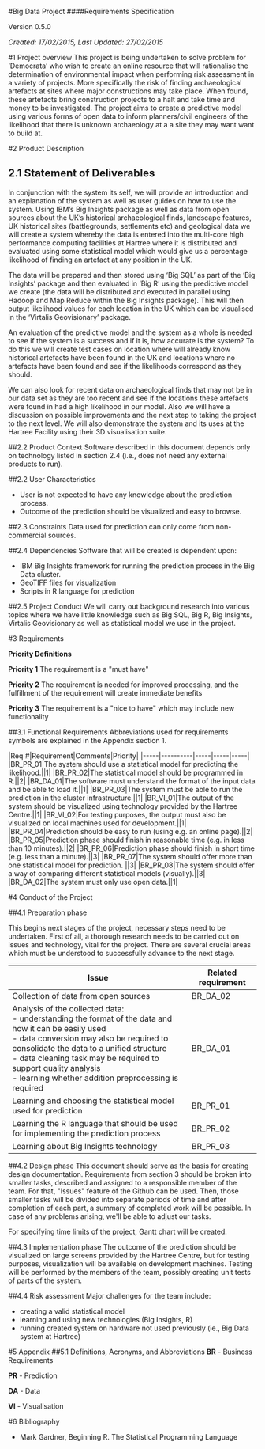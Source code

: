 #Big Data Project 
####Requirements Specification

Version 0.5.0

*Created: 17/02/2015, Last Updated: 27/02/2015*

#1 Project overview
This project is being undertaken to solve  problem for ‘Democrata’ who wish to create an online resource that will rationalise the determination of environmental impact when  performing risk assessment in a variety of projects. More specifically the risk of finding archaeological artefacts at sites where major constructions may take place. When found, these artefacts bring construction projects to a halt and take time and money to be investigated. The project aims to create a predictive model using various forms of open data to inform planners/civil engineers of the likelihood that there is unknown archaeology at a a site they may want want to build at.

#2 Product Description

## 2.1 Statement of Deliverables
In conjunction with the system its self, we will provide an introduction and an explanation of the system as well as user guides on how to use the system. Using IBM’s Big Insights package as well as data from open sources about the UK’s historical archaeological finds, landscape features, UK historical sites (battlegrounds, settlements etc) and geological data we will create a system whereby the data is entered into the multi-core high performance computing facilities at Hartree where it is distributed and evaluated using some statistical model which would give us a percentage likelihood of finding an artefact at any position in the UK. 

The data will be prepared and then stored using ‘Big SQL’ as part of the ‘Big Insights’ package and then evaluated in ‘Big R’ using the predictive model we create (the data will be distributed and executed in parallel using Hadoop and Map Reduce within the Big Insights package). This will then output likelihood values for each location in the UK which can be visualised in the ‘Virtalis Geovisionary’ package. 

An evaluation of the predictive model and the system as a whole is needed to see if the system is a success and if it is, how accurate is the system? To do this we will create test cases on location where will already know historical artefacts have been found in the UK and locations where no artefacts have been found and see if the likelihoods correspond as they should. 

We can also look for recent data on archaeological finds that may not be in our data set as they are too recent and see if the locations these artefacts were found in had a high likelihood in our model. Also we will have a discussion on possible improvements and the next step to taking the project to the next level. We will also demonstrate the system and its uses at the Hartree Facility using their 3D visualisation suite.

##2.2 Product Context
Software described in this document depends only on technology listed in section 2.4 (i.e., does not need any external products to run). 

##2.2 User Characteristics
- User is not expected to have any knowledge about the prediction process.
- Outcome of the prediction should be visualized and easy to browse.

##2.3 Constraints
Data used for prediction can only come from non-commercial sources.

##2.4 Dependencies
Software that will be created is dependent upon:
- IBM Big Insights framework for running the prediction process in the Big Data cluster.
- GeoTIFF files for visualization
- Scripts in R language for prediction

##2.5 Project Conduct
We will carry out background research into various topics where we have little knowledge such as Big SQL, Big R, Big Insights, Virtalis Geovisionary as well as statistical model we use in the project. 

#3 Requirements

**Priority Definitions**

**Priority 1**  The requirement is a "must have"

**Priority 2**  The requirement is needed for improved processing, and the fulfillment of the requirement will create immediate benefits

**Priority 3**  The requirement is a "nice to have"  which may include new functionality

##3.1 Functional Requirements
Abbreviations used for requirements symbols are explained in the Appendix section 1.

|Req #|Requirement|Comments|Priority|
|-----|----------|-----|-----|-----|
|BR_PR_01|The system should use a statistical model for predicting the likelihood.||1|
|BR_PR_02|The statistical model should be programmed in R.||2|
|BR_DA_01|The software must understand the format of the input data and be able to load it.||1|
|BR_PR_03|The system must be able to run the prediction in the cluster infrastructure.||1|
|BR_VI_01|The output of the system should be visualized using technology provided by the Hartree Centre.||1|
|BR_VI_02|For testing purposes, the output must also be visualized on local machines used for development.||1|
|BR_PR_04|Prediction should be easy to run (using e.g. an online page).||2|
|BR_PR_05|Prediction phase should finish in reasonable time (e.g. in less than 10 minutes).||2|
|BR_PR_06|Prediction phase should finish in short time (e.g. less than a minute).||3|
|BR_PR_07|The system should offer more than one statistical model for prediction. ||3|
|BR_PR_08|The system should offer a way of comparing different statistical models (visually).||3|
|BR_DA_02|The system must only use open data.||1|

#4 Conduct of the Project

##4.1 Preparation phase

This begins next stages of the project, necessary steps need to be undertaken. First of all, a thorough research needs to be carried out on issues and technology, vital for the project. There are several crucial areas which must be understood to successfully advance to the next stage.

|Issue|Related requirement|
|---|---|
|Collection of data from open sources|BR_DA_02|
|Analysis of the collected data:<br />- understanding the format of the data and how it can be easily used<br />- data conversion may also be required to consolidate the data to a unified structure<br />- data cleaning task may be required to support quality analysis<br />- learning whether addition preprocessing is required|BR_DA_01|
|Learning and choosing the statistical model used for prediction|BR_PR_01|
|Learning the R language that should be used for implementing the prediction process|BR_PR_02|
|Learning about Big Insights technology|BR_PR_03|


##4.2 Design phase
This document should serve as the basis for creating design documentation. Requirements from section 3 should be broken into smaller tasks, described and assigned to a responsible member of the team. For that, "Issues" feature of the Github can be used. Then, those smaller tasks will be divided into separate periods of time and after completion of each part, a summary of completed work will be possible.  In case of any problems arising, we'll be able to adjust our tasks.

For specifying time limits of the project, Gantt chart will be created. 

##4.3 Implementation phase
The outcome of the prediction should be visualized on large screens provided by the Hartree Centre, but for testing purposes, visualization will be available on development machines.
Testing will be performed by the members of the team, possibly creating unit tests of parts of the system.

##4.4 Risk assessment
Major challenges for the team include:
- creating a valid statistical model
- learning and using new technologies (Big Insights, R)
- running created system on hardware not used previously (ie., Big Data system at Hartree)

#5 Appendix
##5.1 Definitions, Acronyms, and Abbreviations
__BR__ - Business Requirements

__PR__ - Prediction

__DA__ - Data

__VI__ - Visualisation

#6 Bibliography
- Mark Gardner, Beginning R. The Statistical Programming Language